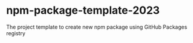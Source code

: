 # npm-package-template-2023
The project template to create new npm package using GitHub Packages registry
